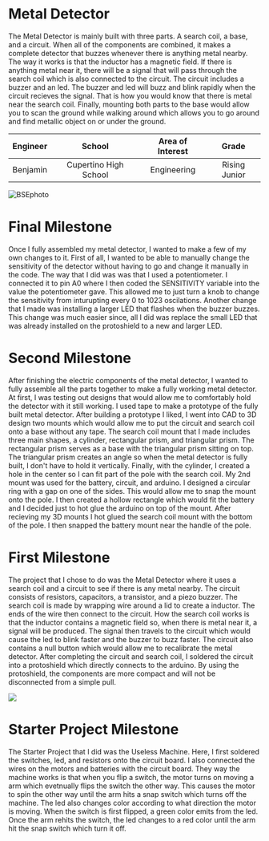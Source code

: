 ﻿# Metal Detector
The Metal Detector is mainly built with three parts. A search coil, a base, and a circuit. When all of the components are combined, it makes a complete detector that buzzes whenever there is anything metal nearby. The way it works is that the inductor has a magnetic field. If there is anything metal near it, there will be a signal that will pass through the search coil which is also connected to the circuit. The circuit includes a buzzer and an led. The buzzer and led will buzz and blink rapidly when the circuit recieves the signal. That is how you would know that there is metal near the search coil. Finally, mounting both parts to the base would allow you to scan the ground while walking around which allows you to go around and find metallic object on or under the ground.

| **Engineer** | **School** | **Area of Interest** | **Grade** |
|:--:|:--:|:--:|:--:|
| Benjamin | Cupertino High School | Engineering | Rising Junior


![BSEphoto](https://user-images.githubusercontent.com/107588607/174402480-b11bf8b3-0c12-43dc-b338-a652963c8ed0.JPG)

  
# Final Milestone

Once I fully assembled my metal detector, I wanted to make a few of my own changes to it. First of all, I wanted to be able to manually change the sensitivity of the detector without having to go and change it manually in the code. The way that I did was was that I used a potentiometer. I connected it to pin A0 where I then coded the SENSITIVITY variable into the value the potentiometer gave. This allowed me to just turn a knob to change the sensitivity from inturupting every 0 to 1023 oscilations. Another change that I made was installing a larger LED that flashes when the buzzer buzzes. This change was much easier since, all I did was replace the small LED that was already installed on the protoshield to a new and larger LED.



# Second Milestone

After finishing the electric components of the metal detector, I wanted to fully assemble all the parts together to make a fully working metal detector. At first, I was testing out designs that would allow me to comfortably hold the detector with it still working. I used tape to make a prototype of the fully built metal detector. After building a prototype I liked, I went into CAD to 3D design two mounts which would allow me to put the circuit and search coil onto a base without any tape. The search coil mount that I made includes three main shapes, a cylinder, rectangular prism, and triangular prism. The rectangular prism serves as a base with the triangular prism sitting on top. The triangular prism creates an angle so when the metal detector is fully built, I don't have to hold it vertically. Finally, with the cylinder, I created a hole in the center so I can fit part of the pole with the search coil. My 2nd mount was used for the battery, circuit, and arduino. I designed a circular ring with a gap on one of the sides. This would allow me to snap the mount onto the pole. I then created a hollow rectangle which would fit the battery and I decided just to hot glue the arduino on top of the mount. After recieving my 3D mounts I hot glued the search coil mount with the bottom of the pole. I then snapped the battery mount near the handle of the pole.

# First Milestone

The project that I chose to do was the Metal Detector where it uses a search coil and a circuit to see if there is any metal nearby. The circuit consists of resistors, capacitors, a transistor, and a piezo buzzer. The search coil is made by wrapping wire around a lid to create a inductor. The ends of the wire then connect to the circuit. How the search coil works is that the inductor contains a magnetic field so, when there is metal near it, a signal will be produced. The signal then travels to the circuit which would cause the led to blink faster and the buzzer to buzz faster. The circuit also contains a null button which would allow me to recalibrate the metal detector. After completing the circuit and search coil, I soldered the circuit into a protoshield which directly connects to the arduino. By using the protoshield, the components are more compact and will not be disconnected from a simple pull.

[![](https://res.cloudinary.com/marcomontalbano/image/upload/v1656711322/video_to_markdown/images/youtube--OLQX2sniHew-c05b58ac6eb4c4700831b2b3070cd403.jpg)](https://www.youtube.com/watch?v=OLQX2sniHew&ab_channel=BlueStampEng "")

# Starter Project Milestone
The Starter Project that I did was the Useless Machine. Here, I first soldered the switches, led, and resistors onto the circuit board. I also connected the wires on the motors and batteries with the circuit board. They way the machine works is that when you flip a switch, the motor turns on moving a arm which evetnually flips the switch the other way. This causes the motor to spin the other way until the arm hits a snap switch which turns off the machine. The led also changes color according to what direction the motor is moving. When the switch is first flipped, a green color emits from the led. Once the arm rehits the switch, the led changes to a red color until the arm hit the snap switch which turn it off.

 
